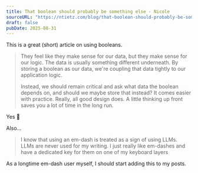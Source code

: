 ```yaml
---
title: That boolean should probably be something else - Nicole
sourceURL: "https://ntietz.com/blog/that-boolean-should-probably-be-something-else/"
draft: false
pubDate: 2025-08-31
---
```


This is a great (short) article on using booleans.

> They feel like they make sense for our data, but they make sense for our logic. The data is usually something different underneath. By storing a boolean as our data, we're coupling that data tightly to our application logic.
> 
> Instead, we should remain critical and ask what data the boolean depends on, and should we maybe store that instead? It comes easier with practice. Really, all good design does. A little thinking up front saves you a lot of time in the long run.

Yes 💯

Also...

> I know that using an em-dash is treated as a sign of using LLMs. LLMs are never used for my writing. I just really like em-dashes and have a dedicated key for them on one of my keyboard layers

As a longtime em-dash user myself, I should start adding this to my posts.
